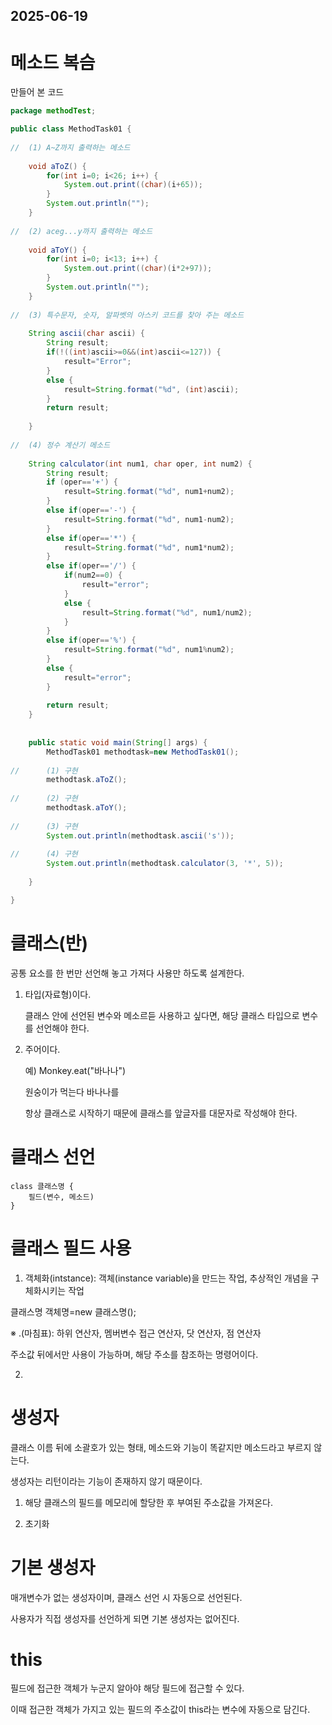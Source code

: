 ## 2025-06-19

# 메소드 복슴
만들어 본 코드
```java
package methodTest;

public class MethodTask01 {
	
//	(1) A~Z까지 출력하는 메소드
	
	void aToZ() {
		for(int i=0; i<26; i++) {
			System.out.print((char)(i+65));
		}
		System.out.println("");
	}
	
//	(2) aceg...y까지 출력하는 메소드
	
	void aToY() {
		for(int i=0; i<13; i++) {
			System.out.print((char)(i*2+97));
		}
		System.out.println("");
	}
	
//	(3) 특수문자, 숫자, 알파벳의 아스키 코드를 찾아 주는 메소드
	
	String ascii(char ascii) {
		String result;
		if(!((int)ascii>=0&&(int)ascii<=127)) {
			result="Error";
		}
		else {
			result=String.format("%d", (int)ascii);
		}
		return result;
		
	}
	
//	(4) 정수 계산기 메소드
	
	String calculator(int num1, char oper, int num2) {
		String result;
		if (oper=='+') {
			result=String.format("%d", num1+num2);
		}
		else if(oper=='-') {
			result=String.format("%d", num1-num2);
		}
		else if(oper=='*') {
			result=String.format("%d", num1*num2);
		}
		else if(oper=='/') {
			if(num2==0) {
				result="error";
			}
			else {
				result=String.format("%d", num1/num2);
			}
		}
		else if(oper=='%') {
			result=String.format("%d", num1%num2);
		}
		else {
			result="error";
		}
		
		return result;
	}
	
	
	public static void main(String[] args) {
		MethodTask01 methodtask=new MethodTask01(); 
		
//		(1) 구현
		methodtask.aToZ();
		
//		(2) 구현
		methodtask.aToY();
		
//		(3) 구현
		System.out.println(methodtask.ascii('s'));
		
//		(4) 구현
		System.out.println(methodtask.calculator(3, '*', 5));
		
	}

}
```

# 클래스(반)

공통 요소를 한 번만 선언해 놓고 가져다 사용만 하도록 설계한다.

1. 타입(자료형)이다.

	클래스 안에 선언된 변수와 메소르듣 사용하고 싶다면, 해당 클래스 타입으로 변수를 선언해야 한다.

2. 주어이다.

	예) Monkey.eat("바나나")

	원숭이가 먹는다 바나나를

	항상 클래스로 시작하기 때문에 클래스를 앞글자를 대문자로 작성해야 한다.

# 클래스 선언

	class 클래스명 {
		필드(변수, 메소드)
	}

# 클래스 필드 사용

1. 객체화(intstance): 객체(instance variable)을 만드는 작업, 추상적인 개념을 구체화시키는 작업

클래스명 객체명=new 클래스명();

※ .(마침표): 하위 연산자, 멤버변수 접근 연산자, 닷 연산자, 점 연산자

주소값 뒤에서만 사용이 가능하며, 해당 주소를 참조하는 명령어이다.

2. 

# 생성자

클래스 이름 뒤에 소괄호가 있는 형태, 메소드와 기능이 똑같지만 메소드라고 부르지 않는다.

생성자는 리턴이라는 기능이 존재하지 않기 때문이다.

1. 해당 클래스의 필드를 메모리에 할당한 후 부여된 주소값을 가져온다.
 
2. 초기화

# 기본 생성자

매개변수가 없는 생성자이며, 클래스 선언 시 자동으로 선언된다.
 
사용자가 직접 생성자를 선언하게 되면 기본 생성자는 없어진다.

# this

필드에 접근한 객체가 누군지 알아야 해당 필드에 접근할 수 있다.
 
이때 접근한 객체가 가지고 있는 필드의 주소값이 this라는 변수에 자동으로 담긴다.

